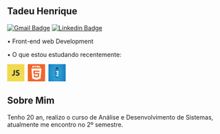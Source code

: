 ##  Tadeu Henrique

[![Gmail Badge](https://img.shields.io/badge/-Gmail-c14438?style=flat-square&logo=Gmail&logoColor=white&link=mailto:tadeuhenriquecontato@gmail.com)](mailto:tadeuhenriquecontato@gmail.com)
[![Linkedin Badge](https://img.shields.io/badge/-LinkedIn-blue?style=flat-square&logo=Linkedin&logoColor=white&link=https://www.linkedin.com/in/tadeu-henrique-santos-silva/)](https://www.linkedin.com/in/tadeu-henrique-santos-silva-26865b203/)

•	Front-end web Development

•	O que estou estudando recentemente: 


<p align="left">
<code><img src="javaC.png" alt="JavaScript" width="40" height="40" /></code>&nbsp;
<code><img src="HTML-5.png" alt="HTML-5" width="40" height="40"/></code>&nbsp;
<code><img src="css.png" alt="css" width="40" height="40"/></code>&nbsp;
</p>


## Sobre Mim

Tenho 20 an,  realizo o curso de Análise e Desenvolvimento de Sistemas, atualmente me encontro no 2º semestre.
